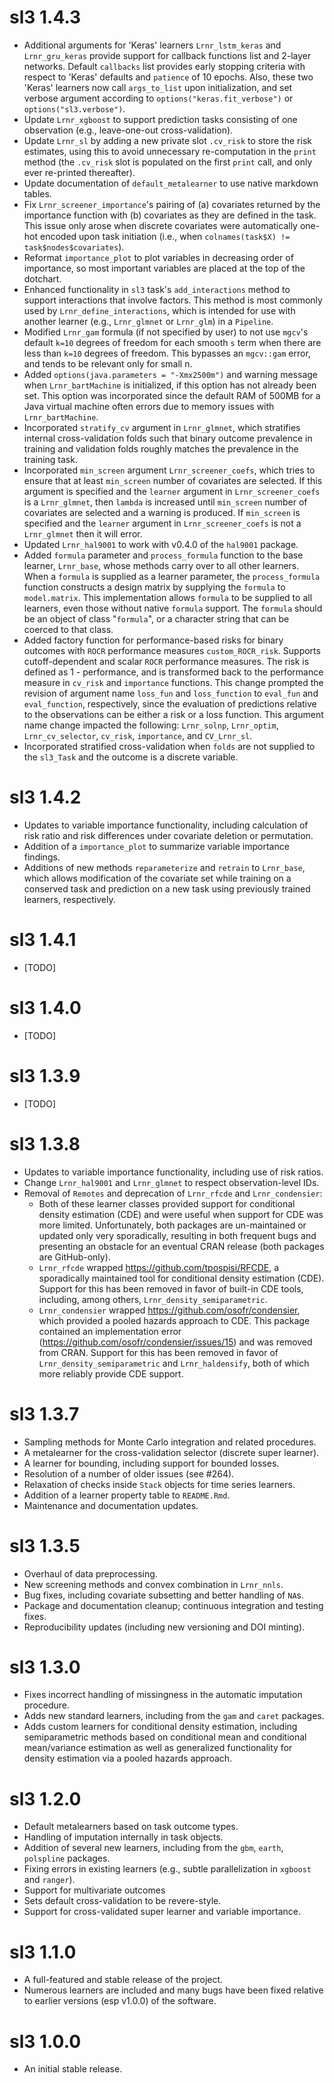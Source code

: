 # sl3 1.4.3
* Additional arguments for 'Keras' learners `Lrnr_lstm_keras` and
  `Lrnr_gru_keras` provide support for callback functions list and 2-layer
  networks. Default `callbacks` list provides early stopping criteria with
  respect to 'Keras' defaults and `patience` of 10 epochs. Also, these two 
  'Keras' learners now call `args_to_list` upon initialization, and set 
  verbose argument according to `options("keras.fit_verbose")` or 
  `options("sl3.verbose")`.
* Update `Lrnr_xgboost` to support prediction tasks consisting of one
  observation (e.g., leave-one-out cross-validation).
* Update `Lrnr_sl` by adding a new private slot `.cv_risk` to store the risk
  estimates, using this to avoid unnecessary re-computation in the `print`
  method (the `.cv_risk` slot is populated on the first `print` call, and only
  ever re-printed thereafter).
* Update documentation of `default_metalearner` to use native markdown tables.
* Fix `Lrnr_screener_importance`'s pairing of (a) covariates returned by the 
  importance function with (b) covariates as they are defined in the task. This 
  issue only arose when discrete covariates were automatically one-hot encoded 
  upon task initiation (i.e., when `colnames(task$X) != task$nodes$covariates`).
* Reformat `importance_plot` to plot variables in decreasing order of 
  importance, so most important variables are placed at the top of the dotchart. 
* Enhanced functionality in `sl3` task's `add_interactions` method to support 
  interactions that involve factors. This method is most commonly used by 
  `Lrnr_define_interactions`, which is intended for use with another learner 
  (e.g., `Lrnr_glmnet` or `Lrnr_glm`) in a `Pipeline`.
* Modified `Lrnr_gam` formula (if not specified by user) to not use `mgcv`'s 
  default `k=10` degrees of freedom for each smooth `s` term when there are 
  less than `k=10` degrees of freedom. This bypasses an `mgcv::gam` error, and 
  tends to be relevant only for small n. 
* Added `options(java.parameters = "-Xmx2500m")` and warning message when 
  `Lrnr_bartMachine` is initialized, if this option has not already been set. 
  This option was incorporated since the default RAM of 500MB for a Java 
  virtual machine often errors due to memory issues with `Lrnr_bartMachine`.
* Incorporated `stratify_cv` argument in `Lrnr_glmnet`, which stratifies 
  internal cross-validation folds such that binary outcome prevalence in 
  training and validation folds roughly matches the prevalence in the training 
  task. 
* Incorporated `min_screen` argument `Lrnr_screener_coefs`, which tries to 
  ensure that at least `min_screen` number of covariates are selected. If this 
  argument is specified and the `learner` argument in `Lrnr_screener_coefs` is 
  a `Lrnr_glmnet`, then `lambda` is increased until `min_screen` number of 
  covariates are selected and a warning is produced. If `min_screen` is 
  specified and the `learner` argument in `Lrnr_screener_coefs` is not a 
  `Lrnr_glmnet` then it will error. 
* Updated `Lrnr_hal9001` to work with v0.4.0 of the `hal9001` package.
* Added `formula` parameter and `process_formula` function to the base 
  learner, `Lrnr_base`, whose methods carry over to all other learners. When 
  a `formula` is supplied as a learner parameter, the `process_formula` 
  function constructs a design matrix by supplying the `formula` to 
  `model.matrix`. This implementation allows `formula` to be supplied to all 
  learners, even those without native `formula` support. The `formula` should 
  be an object of class "`formula`", or a character string that can be coerced 
  to that class.
* Added factory function for performance-based risks for binary outcomes with 
  `ROCR` performance measures `custom_ROCR_risk`. Supports cutoff-dependent and 
  scalar `ROCR` performance measures. The risk is defined as 1 - performance, 
  and is transformed back to the performance measure in `cv_risk` and 
  `importance` functions. This change prompted the revision of argument name 
  `loss_fun` and `loss_function` to `eval_fun` and `eval_function`, 
  respectively, since the evaluation of predictions relative to the observations 
  can be either a risk or a loss function. This argument name change impacted 
  the following: `Lrnr_solnp`, `Lrnr_optim`, `Lrnr_cv_selector`, `cv_risk`, 
  `importance`, and `CV_Lrnr_sl`. 
* Incorporated stratified cross-validation when `folds` are not supplied to the 
  `sl3_Task` and the outcome is a discrete variable. 

# sl3 1.4.2
* Updates to variable importance functionality, including calculation of risk
  ratio and risk differences under covariate deletion or permutation.
* Addition of a `importance_plot` to summarize variable importance findings.
* Additions of new methods `reparameterize` and `retrain` to `Lrnr_base`, which
  allows modification of the covariate set while training on a conserved task
  and prediction on a new task using previously trained learners, respectively.

# sl3 1.4.1
* [TODO]

# sl3 1.4.0
* [TODO]

# sl3 1.3.9
* [TODO]

# sl3 1.3.8
* Updates to variable importance functionality, including use of risk ratios.
* Change `Lrnr_hal9001` and `Lrnr_glmnet` to respect observation-level IDs.
* Removal of `Remotes` and deprecation of `Lrnr_rfcde` and `Lrnr_condensier`:
  * Both of these learner classes provided support for conditional density
      estimation (CDE) and were useful when support for CDE was more limited.
      Unfortunately, both packages are un-maintained or updated only very
      sporadically, resulting in both frequent bugs and presenting an obstacle
      for an eventual CRAN release (both packages are GitHub-only).
  * `Lrnr_rfcde` wrapped https://github.com/tpospisi/RFCDE, a sporadically
      maintained tool for conditional density estimation (CDE). Support for
      this has been removed in favor of built-in CDE tools, including, among
      others, `Lrnr_density_semiparametric`.
  * `Lrnr_condensier` wrapped https://github.com/osofr/condensier, which
      provided a pooled hazards approach to CDE. This package contained an
      implementation error (https://github.com/osofr/condensier/issues/15) and
      was removed from CRAN. Support for this has been removed in favor of
      `Lrnr_density_semiparametric` and `Lrnr_haldensify`, both of which more
      reliably provide CDE support.

# sl3 1.3.7
* Sampling methods for Monte Carlo integration and related procedures.
* A metalearner for the cross-validation selector (discrete super learner).
* A learner for bounding, including support for bounded losses.
* Resolution of a number of older issues (see #264).
* Relaxation of checks inside `Stack` objects for time series learners.
* Addition of a learner property table to `README.Rmd`.
* Maintenance and documentation updates.

# sl3 1.3.5
* Overhaul of data preprocessing.
* New screening methods and convex combination in `Lrnr_nnls`.
* Bug fixes, including covariate subsetting and better handling of `NA`s.
* Package and documentation cleanup; continuous integration and testing fixes.
* Reproducibility updates (including new versioning and DOI minting).

# sl3 1.3.0
* Fixes incorrect handling of missingness in the automatic imputation procedure.
* Adds new standard learners, including from the `gam` and `caret` packages.
* Adds custom learners for conditional density estimation, including
  semiparametric methods based on conditional mean and conditional mean/variance
  estimation as well as generalized functionality for density estimation via a
  pooled hazards approach.

# sl3 1.2.0
* Default metalearners based on task outcome types.
* Handling of imputation internally in task objects.
* Addition of several new learners, including from the `gbm`, `earth`,
  `polspline` packages.
* Fixing errors in existing learners (e.g., subtle parallelization in `xgboost`
  and `ranger`).
* Support for multivariate outcomes
* Sets default cross-validation to be revere-style.
* Support for cross-validated super learner and variable importance.

# sl3 1.1.0
* A full-featured and stable release of the project.
* Numerous learners are included and many bugs have been fixed relative to
  earlier versions (esp v1.0.0) of the software.

# sl3 1.0.0
* An initial stable release.
